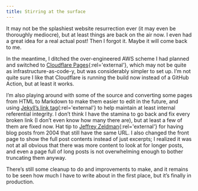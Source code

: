 ```yaml
---
title: Stirring at the surface
---
```


It may not be the splashiest website resurrection ever (it may even be thoroughly mediocre), but at least things are
back on the air now. I even had a great idea for a real actual post! Then I forgot it. Maybe it will come back to me.

In the meantime, I ditched the over-engineered AWS scheme I had planned and switched to
[Cloudflare Pages](https://pages.cloudflare.com/){:rel='external'}, which may not be quite as infrastructure-as-code-y,
but was considerably simpler to set up. I’m not quite sure I like that Cloudflare is running the build now instead of a
GitHub Action, but at least it works.

I’m also playing around with some of the source and converting some pages from HTML to Markdown to make them easier to
edit in the future, and using [Jekyll’s link tag](https://jekyllrb.com/docs/liquid/tags/#link){:rel='external'} to help
maintain at least internal referential integrity. I don’t think I have the stamina to go back and fix every broken link
(I don’t even know how many there are), but at least a few of them are fixed now. Hat tip to
[Jeffrey Zeldman](https://www.zeldman.com/){:rel='external'} for having blog posts from 2004 that still have the same
URL. I also changed the front page to show the full post contents instead of just excerpts; I realized it was not at all
obvious that there was more content to look at for longer posts, and even a page full of long posts is not overwhelming
enough to bother truncating them anyway.

There’s still some cleanup to do and improvements to make, and it remains to be seen how much I have to write about in
the first place, but it’s finally in production.